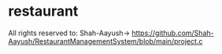 # restaurant
All rights reserved to: Shah-Aayush-> https://github.com/Shah-Aayush/RestaurantManagementSystem/blob/main/project.c
